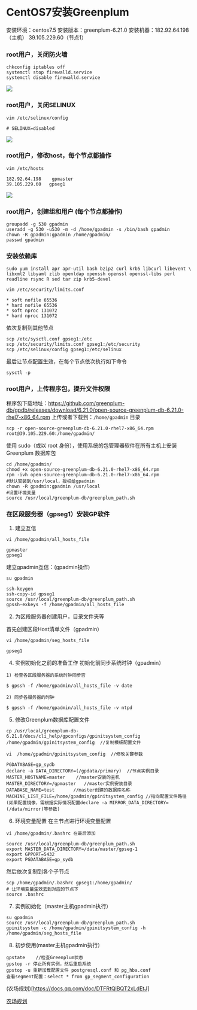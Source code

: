 # CentOS7安装Greenplum

安装环境：centos7.5
安装版本：greenplum-6.21.0
安装机器：182.92.64.198（主机） 39.105.229.60（节点1）

### root用户，关闭防火墙
```
chkconfig iptables off
systemctl stop firewalld.service
systemctl disable firewalld.service
```
![](media/16593430874831.jpg)
### root用户，关闭SELINUX
```
vim /etc/selinux/config
```

```
# SELINUX=disabled
```
![](media/16593431072046.jpg)

### root用户，修改host，每个节点都操作
```
vim /etc/hosts
```
```
182.92.64.198    gpmaster
39.105.229.60   gpseg1
```

![](media/16593433130201.jpg)


### root用户，创建组和用户 (每个节点都操作)
```
groupadd -g 530 gpadmin
useradd -g 530 -u530 -m -d /home/gpadmin -s /bin/bash gpadmin
chown -R gpadmin:gpadmin /home/gpadmin/
passwd gpadmin
```

### 安装依赖库
```
sudo yum install apr apr-util bash bzip2 curl krb5 libcurl libevent \
libxml2 libyaml zlib openldap openssh openssl openssl-libs perl readline rsync R sed tar zip krb5-devel
```

```
vim /etc/security/limits.conf
```
```
* soft nofile 65536 
* hard nofile 65536
* soft nproc 131072
* hard nproc 131072
```

依次复制到其他节点
```
scp /etc/sysctl.conf gpseg1:/etc
scp /etc/security/limits.conf gpseg1:/etc/security
scp /etc/selinux/config gpseg1:/etc/selinux
```

最后让节点配置生效，在每个节点依次执行如下命令
```
sysctl -p
```

### root用户，上传程序包，提升文件权限
程序包下载地址：https://github.com/greenplum-db/gpdb/releases/download/6.21.0/open-source-greenplum-db-6.21.0-rhel7-x86_64.rpm
上传或者下载到：`/home/gpadmin` 目录
```
scp -r open-source-greenplum-db-6.21.0-rhel7-x86_64.rpm root@39.105.229.60:/home/gpadmin/
```
使用 sudo（或以 root 身份），使用系统的包管理器软件在所有主机上安装 Greenplum 数据库包
```
cd /home/gpadmin/
chmod +x open-source-greenplum-db-6.21.0-rhel7-x86_64.rpm 
rpm -ivh open-source-greenplum-db-6.21.0-rhel7-x86_64.rpm 
#默认安装到/usr/local，授权给gpadmin
chown -R gpadmin:gpadmin /usr/local
#设置环境变量
source /usr/local/greenplum-db/greenplum_path.sh
```

### 在区段服务器（gpseg1）安装GP软件
1) 建立互信
```
vi /home/gpadmin/all_hosts_file
```
```
gpmaster
gpseg1
```

建立gpadmin互信：(gpadmin操作)
```
su gpadmin
```
```
ssh-keygen
ssh-copy-id gpseg1
source /usr/local/greenplum-db/greenplum_path.sh 
gpssh-exkeys -f /home/gpadmin/all_hosts_file  
```

2) 为区段服务器创建用户，目录文件夹等

首先创建区段Host清单文件（gpadmin）
```
vi /home/gpadmin/seg_hosts_file
```
```
gpseg1
```


4) 实例初始化之前的准备工作
初始化前同步系统时钟（gpadmin）
```
1) 检查各区段服务器的系统时钟同步否

$ gpssh -f /home/gpadmin/all_hosts_file -v date

2) 同步各服务器的时钟

$ gpssh -f /home/gpadmin/all_hosts_file -v ntpd
```

5) 修改Greenplum数据库配置文件
```
cp /usr/local/greenplum-db-6.21.0/docs/cli_help/gpconfigs/gpinitsystem_config /home/gpadmin/gpinitsystem_config  //复制模板配置文件
```
```
vi  /home/gpadmin/gpinitsystem_config  //修改关键参数
```
```
PGDATABASE=gp_sydb
declare -a DATA_DIRECTORY=(/gpdata/primary)  //节点实例目录
MASTER_HOSTNAME=master    //master安装的主机
MASTER_DIRECTORY=/gpmaster   //master实例安装目录
DATABASE_NAME=test       //master创建的数据库名称
MACHINE_LIST_FILE=/home/gpadmin/gpinitsystem_config //指向配置文件路径
(如果配置镜像，需根据实际情况配置declare -a MIRROR_DATA_DIRECTORY=(/data/mirror)等参数)
```
6) 环境变量配置
在主节点进行环境变量配置
```
vi /home/gpadmin/.bashrc 在最后添加
 
source /usr/local/greenplum-db/greenplum_path.sh
export MASTER_DATA_DIRECTORY=/data/master/gpseg-1
export GPPORT=5432
export PGDATABASE=gp_sydb
```
然后依次复制到各个子节点
```
scp /home/gpadmin/.bashrc gpseg1:/home/gpadmin/
# 让环境变量生效去到对应的节点下
source .bashrc
```
7) 实例初始化（master主机gpadmin执行）

```
su gpadmin
source /usr/local/greenplum-db/greenplum_path.sh
gpinitsystem -c /home/gpadmin/gpinitsystem_config -h /home/gpadmin/seg_hosts_file
```

8) 初步使用(master主机gpadmin执行）
```
gpstate    //检查Greenplum状态
gpstop -r 停止所有实例，然后重启系统
gpstop -u 重新加载配置文件 postgresql.conf 和 pg_hba.conf
查看segment配置：select * from gp_segment_configuration
```

(农场规划)[https://docs.qq.com/doc/DTFRtQlBQT2xLdEtJ]



[农场规划](https://docs.qq.com/doc/DTFRtQlBQT2xLdEtJ)












